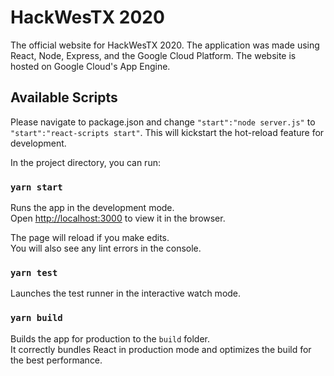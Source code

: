 # HackWesTX 2020

The official website for HackWesTX 2020. The application was made using React, Node, Express, and the Google Cloud Platform. The website is hosted on Google Cloud's App Engine. 

## Available Scripts

Please navigate to package.json and change `"start":"node server.js"` to `"start":"react-scripts start"`. This will kickstart the hot-reload feature for development. 

In the project directory, you can run:

### `yarn start`

Runs the app in the development mode.<br />
Open [http://localhost:3000](http://localhost:3000) to view it in the browser.

The page will reload if you make edits.<br />
You will also see any lint errors in the console.

### `yarn test`

Launches the test runner in the interactive watch mode.<br />

### `yarn build`

Builds the app for production to the `build` folder.<br />
It correctly bundles React in production mode and optimizes the build for the best performance.




